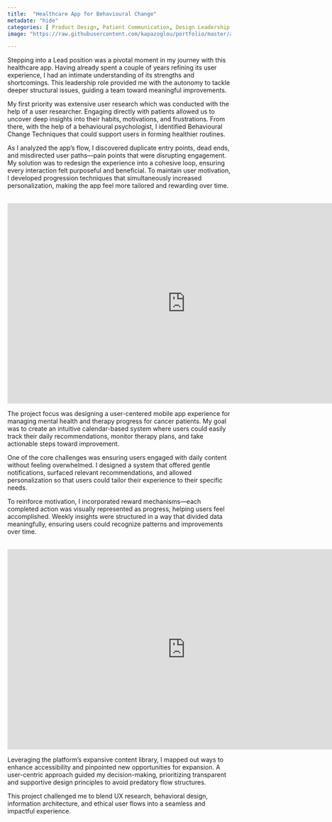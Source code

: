 ```yaml
---
title:  "Healthcare App for Behavioural Change"
metadate: "hide"
categories: [ Product Design, Patient Communication, Design Leadership ]
image: "https://raw.githubusercontent.com/kapazoglou/portfolio/master/assets/images/item/MK-101.png"

---
```


Stepping into a Lead position was a pivotal moment in my journey with this healthcare app. Having already spent a couple of years refining its user experience, I had an intimate understanding of its strengths and shortcomings. This leadership role provided me with the autonomy to tackle deeper structural issues, guiding a team toward meaningful improvements. 

My first priority was extensive user research which was conducted with the help of a user researcher. Engaging directly with patients allowed us to uncover deep insights into their habits, motivations, and frustrations. From there, with the help of a behavioural psychologist, I identified Behavioural Change Techniques that could support users in forming healthier routines.

As I analyzed the app’s flow, I discovered duplicate entry points, dead ends, and misdirected user paths—pain points that were disrupting engagement. My solution was to redesign the experience into a cohesive loop, ensuring every interaction felt purposeful and beneficial. To maintain user motivation, I developed progression techniques that simultaneously increased personalization, making the app feel more tailored and rewarding over time.

<br>

<iframe style="border: 1px solid rgba(0, 0, 0, 0.1);" width="800" height="450" src="https://embed.figma.com/design/1N5pVskSwQNYdU1aQlZN7y/Project-Selection?node-id=10-6593&embed-host=share" allowfullscreen></iframe>

The project focus was designing a user-centered mobile app experience for managing mental health and therapy progress for cancer patients. My goal was to create an intuitive calendar-based system where users could easily track their daily recommendations, monitor therapy plans, and take actionable steps toward improvement.

One of the core challenges was ensuring users engaged with daily content without feeling overwhelmed. I designed a system that offered gentle notifications, surfaced relevant recommendations, and allowed personalization so that users could tailor their experience to their specific needs.

To reinforce motivation, I incorporated reward mechanisms—each completed action was visually represented as progress, helping users feel accomplished. Weekly insights were structured in a way that divided data meaningfully, ensuring users could recognize patterns and improvements over time.

<br>

<iframe style="border: 1px solid rgba(0, 0, 0, 0.1);" width="800" height="450" src="https://embed.figma.com/design/1N5pVskSwQNYdU1aQlZN7y/Project-Selection?node-id=4-6589&embed-host=share" allowfullscreen></iframe>

Leveraging the platform’s expansive content library, I mapped out ways to enhance accessibility and pinpointed new opportunities for expansion. A user-centric approach guided my decision-making, prioritizing transparent and supportive design principles to avoid predatory flow structures.

This project challenged me to blend UX research, behavioral design, information architecture, and ethical user flows into a seamless and impactful experience.